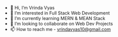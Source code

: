 - 👋 Hi, I’m Vrinda Vyas
- 👀 I’m interested in Full Stack Web Development 
- 🌱 I’m currently learning MERN & MEAN Stack
- 💞️ I’m looking to collaborate on Web Dev Projects
- 📫 How to reach me - vrindavyas10@gmail.com

<!---
imvrinda/imvrinda is a ✨ special ✨ repository because its `README.md` (this file) appears on your GitHub profile.
You can click the Preview link to take a look at your changes.
--->

